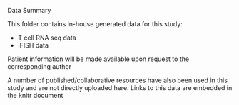 Data Summary

This folder contains in-house generated data for this study:

* T cell RNA seq data
* IFISH data

Patient information will be made available upon request to the corresponding author

A number of published/collaborative resources have also been used in this study and are not directly uploaded here. Links to this data are embedded in the knitr document
